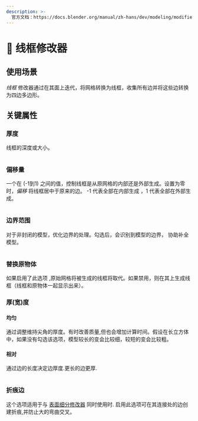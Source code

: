 ```yaml
---
description: >-
  官方文档：https://docs.blender.org/manual/zh-hans/dev/modeling/modifiers/generate/wireframe.html
---
```


# 🛫 线框修改器

## 使用场景

_线框_ 修改器通过在其面上迭代，将网格转换为线框，收集所有边并将这些边转换为四边多边形。

## 关键属性

### 厚度

线框的深度或大小。

<figure><img src="../.gitbook/assets/线框-厚度.gif" alt=""><figcaption></figcaption></figure>

### 偏移量

一个在 (-1到1) 之间的值，控制线框是从原网格的内部还是外部生成。设置为零时，_偏移_ 将线框居中于原来的边。  -1 代表全部在内部生成 ，1 代表全部在外部生成。

<figure><img src="../.gitbook/assets/偏移量.gif" alt=""><figcaption></figcaption></figure>

### 边界范围

对于非封闭的模型，优化边界的处理。勾选后，会识别到模型的边界， 协助补全模型。

<figure><img src="../.gitbook/assets/边界范围.gif" alt=""><figcaption></figcaption></figure>

### 替换原物体

如果启用了此选项 ,原始网格将被生成的线框将取代。如果禁用，则在其上生成线框（线框和原物体一起显示出来）。



### 厚(宽)度

#### 均匀

通过调整维持尖角的厚度。有时改善质量,但也会增加计算时间。假设在长立方体中，如果没有勾选该选项，模型较长的变会比较细，较短的变会比较粗。

#### 相对

通过边的长度决定边厚度.更长的边更厚.

<figure><img src="../.gitbook/assets/均匀，相对.gif" alt=""><figcaption></figcaption></figure>

### 折痕边

这个选项适用于与 [表面细分修改器](https://docs.blender.org/manual/zh-hans/dev/modeling/modifiers/generate/subdivision\_surface.html) 同时使用时. 启用此选项可在其连接处的边创建折痕,并防止大的弯曲交叉。

<figure><img src="../.gitbook/assets/折痕边.gif" alt=""><figcaption></figcaption></figure>

